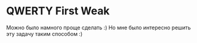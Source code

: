 # QWERTY First Weak
Можно было намного проще сделать :) Но мне было интересно решить эту задачу таким способом :)
